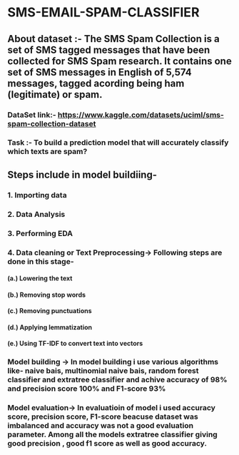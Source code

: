 # SMS-EMAIL-SPAM-CLASSIFIER

## About dataset :- The SMS Spam Collection is a set of SMS tagged messages that have been collected for SMS Spam research. It contains one set of SMS messages in English of 5,574 messages, tagged acording being ham (legitimate) or spam.

### DataSet link:- https://www.kaggle.com/datasets/uciml/sms-spam-collection-dataset

### Task :- To build a prediction model that will accurately classify which texts are spam?

## Steps include in model buildiing-

### 1. Importing data
### 2. Data Analysis
### 3. Performing EDA
### 4. Data cleaning or Text Preprocessing-> Following steps are done in this stage-
#### (a.) Lowering the text
#### (b.) Removing stop words 
#### (c.) Removing punctuations
#### (d.) Applying lemmatization
#### (e.) Using TF-IDF to convert text into vectors

### Model building -> In model building i use various algorithms like- naive bais, multinomial naive bais, random forest classifier and extratree classifier and achive accuracy of 98% and precision score  100% and F1-score 93%

### Model evaluation-> In evaluatioin of model i used accuracy score, precision score, F1-score beacuse dataset was imbalanced and accuracy was not a good evaluation parameter. Among all the models extratree classifier giving good precision , good f1 score as well as good accuracy.
